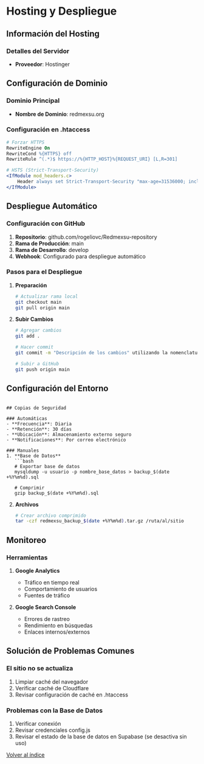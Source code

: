 # Hosting y Despliegue

## Información del Hosting

### Detalles del Servidor
- **Proveedor**: Hostinger

## Configuración de Dominio

### Dominio Principal
- **Nombre de Dominio**: redmexsu.org

### Configuración en .htaccess
```apache
# Forzar HTTPS
RewriteEngine On
RewriteCond %{HTTPS} off
RewriteRule ^(.*)$ https://%{HTTP_HOST}%{REQUEST_URI} [L,R=301]

# HSTS (Strict-Transport-Security)
<IfModule mod_headers.c>
    Header always set Strict-Transport-Security "max-age=31536000; includeSubDomains; preload"
</IfModule>
```

## Despliegue Automático

### Configuración con GitHub

1. **Repositorio**: github.com/rogeliovc/Redmexsu-repository
2. **Rama de Producción**: main
3. **Rama de Desarrollo**: develop
4. **Webhook**: Configurado para despliegue automático

### Pasos para el Despliegue

1. **Preparación**
   ```bash
   # Actualizar rama local
   git checkout main
   git pull origin main

2. **Subir Cambios**
   ```bash
   # Agregar cambios
   git add .
   
   # Hacer commit
   git commit -m "Descripción de los cambios" utilizando la nomenclatura feat:, fix:, etc.
   
   # Subir a GitHub
   git push origin main
   ```

## Configuración del Entorno


```

## Copias de Seguridad

### Automáticas
- **Frecuencia**: Diaria
- **Retención**: 30 días
- **Ubicación**: Almacenamiento externo seguro
- **Notificaciones**: Por correo electrónico

### Manuales
1. **Base de Datos**
   ```bash
   # Exportar base de datos
   mysqldump -u usuario -p nombre_base_datos > backup_$(date +%Y%m%d).sql
   
   # Comprimir
   gzip backup_$(date +%Y%m%d).sql
   ```

2. **Archivos**
   ```bash
   # Crear archivo comprimido
   tar -czf redmexsu_backup_$(date +%Y%m%d).tar.gz /ruta/al/sitio
   ```

## Monitoreo

### Herramientas

1. **Google Analytics**
   - Tráfico en tiempo real
   - Comportamiento de usuarios
   - Fuentes de tráfico

2. **Google Search Console**
   - Errores de rastreo
   - Rendimiento en búsquedas
   - Enlaces internos/externos

## Solución de Problemas Comunes

### El sitio no se actualiza
1. Limpiar caché del navegador
2. Verificar caché de Cloudflare
3. Revisar configuración de caché en .htaccess

### Problemas con la Base de Datos
1. Verificar conexión
2. Revisar credenciales config.js
3. Revisar el estado de la base de datos en Supabase (se desactiva sin uso)


[Volver al índice](../00-index.md)
